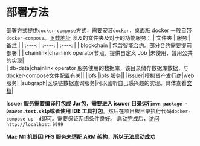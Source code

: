 # 部署方法
部署方式提供`docker-compose`方式，需要安装`docker`，桌面版 docker 一般自带`docker-compose`。[下载地址](https://www.docker.com/products/docker-desktop/)
涉及的文件夹及对于的功能服务：
|   文件夹  |   服务    |   备注    |
|   :----:    |   :----:    |   :----:    |
| blockchain | 包含智能合约。部分合约需要提前部署||
| chainlink|chainlink operator节点，提供自定义 Job |未使用，暂用公共的实现|  
| db-data|chainlink operator 服务使用的数据库，该目录储存数据库数据，与 docker-compose文件配置有关||
|ipfs |ipfs 服务||
|issuer|模拟资产发行商|web 服务|
|subgraph|区块链数据查询服务|可以监听自己感兴趣的实现。具体查看[文档](https://thegraph.com/docs/en/developer/define-subgraph-hosted/)|

**Issuer 服务需要编译打包成 Jar包，需要进入 isuuer 目录运行`mvn package -Dmaven.test.skip`或者使用 IDE 工具打包**。然后在项目根目录执行代码`docker-compose up -d`即可。需要保证网络条件良好。
启动完成后，[访问](http://localhost:9999)`http://localhost:9999`

**Mac M1 机器因IPFS 服务未适配 ARM 架构，所以无法启动成功**
